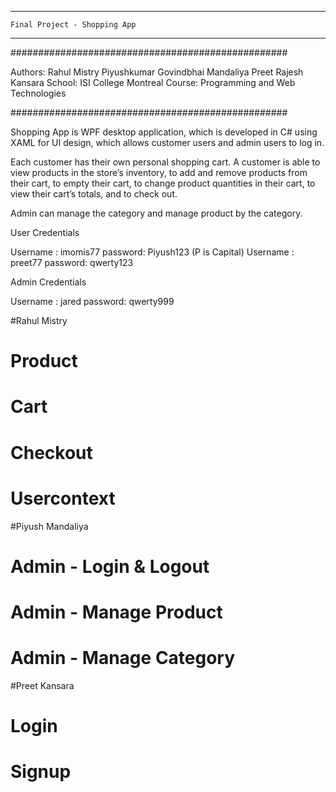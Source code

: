 --------------------------------------------------
    Final Project - Shopping App
--------------------------------------------------


##################################################

Authors:
	Rahul Mistry
	Piyushkumar Govindbhai Mandaliya
	Preet Rajesh Kansara
	School: ISI College Montreal
	Course: Programming and Web Technologies

##################################################


Shopping App is WPF desktop application, which is developed in C# using XAML for UI design, which allows customer users and admin users to log in.

Each customer has their own personal shopping cart. A customer is able to view products in the store’s inventory, to add and remove products from their cart, to empty their cart, to change product quantities in their cart, to view their cart’s totals, and to check out.

Admin can manage the category and manage product by the category.



User Credentials 

Username : imomis77  password: Piyush123 (P is Capital)
Username : preet77 password: qwerty123


Admin Credentials 

Username : jared password: qwerty999




#Rahul Mistry
# Product
# Cart
# Checkout
# Usercontext



#Piyush Mandaliya 
# Admin - Login & Logout
# Admin - Manage Product
# Admin - Manage Category 



#Preet Kansara
# Login
# Signup
